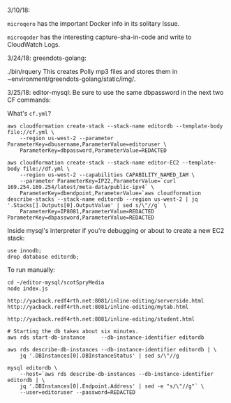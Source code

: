 3/10/18:

`microqero` has the important Docker info in its solitary Issue.

`microqoder` has the interesting capture-sha-in-code and write to CloudWatch Logs.

3/24/18:
greendots-golang:

  ./bin/rquery <judy access token>
    This creates Polly mp3 files and stores them in ~environment/greendots-golang/static/img/.

3/25/18:
editor-mysql:
  Be sure to use the same dbpassword in the next two CF commands:

What's `cf.yml`?
```
aws cloudformation create-stack --stack-name editordb --template-body file://cf.yml \
    --region us-west-2 --parameter ParameterKey=dbusername,ParameterValue=editoruser \       
    ParameterKey=dbpassword,ParameterValue=REDACTED
```

```
aws cloudformation create-stack --stack-name editor-EC2 --template-body file://df.yml \
    --region us-west-2 --capabilities CAPABILITY_NAMED_IAM \
    --parameter ParameterKey=IP22,ParameterValue=`curl 169.254.169.254/latest/meta-data/public-ipv4` \      
    ParameterKey=dbendpoint,ParameterValue=`aws cloudformation describe-stacks --stack-name editordb --region us-west-2 | jq '.Stacks[].Outputs[0].OutputValue' | sed s/\"//g` \
    ParameterKey=IP8081,ParameterValue=REDACTED ParameterKey=dbpassword,ParameterValue=REDACTED
```

  Inside mysql's interpreter if you're debugging or about to create a new EC2 stack:
```
use innodb;
drop database editordb;
```

  To run manually:

```
cd ~/editor-mysql/scotSpryMedia
node index.js
```

```
http://yacback.redf4rth.net:8081/inline-editing/serverside.html
http://yacback.redf4rth.net:8081/inline-editing/mytab.html

http://yacback.redf4rth.net:8081/inline-editing/student.html
```

```
# Starting the db takes about six minutes.
aws rds start-db-instance     --db-instance-identifier editordb

aws rds describe-db-instances --db-instance-identifier editordb | \
    jq '.DBInstances[0].DBInstanceStatus' | sed s/\"//g

mysql editordb \
    --host=`aws rds describe-db-instances --db-instance-identifier editordb | \
    jq '.DBInstances[0].Endpoint.Address' | sed -e "s/\"//g"` \
    --user=editoruser --password=REDACTED
```
